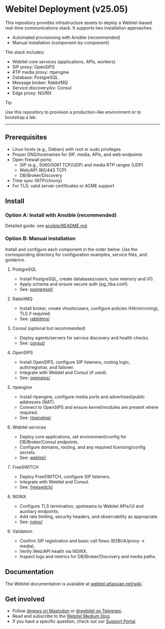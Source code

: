 # Webitel Deployment (v25.05)

This repository provides infrastructure assets to deploy a Webitel-based real-time communications stack. 
It supports two installation approaches:
- Automated provisioning with Ansible (recommended)
- Manual installation (component-by-component)

The stack includes:
- Webitel core services (applications, APIs, workers)
- SIP proxy: OpenSIPS
- RTP media proxy: rtpengine
- Database: PostgreSQL
- Message broker: RabbitMQ
- Service discovery/kv: Consul
- Edge proxy: NGINX

> [!TIP]
> Use this repository to provision a production-like environment or to bootstrap a lab.

---

## Prerequisites

- Linux hosts (e.g., Debian) with root or sudo privileges
- Proper DNS/hostnames for SIP, media, APIs, and web endpoints
- Open firewall ports:
  - SIP (e.g., 5060/5061 TCP/UDP) and media RTP ranges (UDP)
  - Web/API (80/443 TCP)
  - DB/Broker/Discovery
- Time sync (NTP/chrony)
- For TLS: valid server certificates or ACME support

## Install

### Option A: Install with Ansible (recommended)

Detailed guide: see [ansible/README.md](./ansible/README.md).

### Option B: Manual installation

Install and configure each component in the order below. Use the corresponding directory for configuration examples, service files, and guidance.

1. PostgreSQL
   - Install PostgreSQL, create databases/users, tune memory and I/O.
   - Apply schema and ensure secure auth (pg_hba.conf).
   - See: [postgresql/](./postgresql)

2. RabbitMQ
   - Install broker, create vhosts/users, configure policies (HA/mirroring), TLS if required.
   - See: [rabbitmq/](./rabbitmq)

3. Consul (optional but recommended)
   - Deploy agents/servers for service discovery and health checks.
   - See: [consul/](./consul)

4. OpenSIPS
   - Install OpenSIPS, configure SIP listeners, routing logic, auth/registrar, and failover.
   - Integrate with Webitel and Consul (if used).
   - See: [opensips/](./opensips)

5. rtpengine
   - Install rtpengine, configure media ports and advertised/public addresses (NAT).
   - Connect to OpenSIPS and ensure kernel/modules are present where required.
   - See: [rtpengine/](./rtpengine)

6. Webitel services
    - Deploy core applications, set environment/config for DB/Broker/Consul endpoints.
    - Configure domains, routing, and any required licensing/config secrets.
    - See: [webitel/](./webitel)

7. FreeSWITCH
    - Deploy FreeSWITCH, configure SIP listeners.
    - Integrate with Webitel and Consul.
    - See: [freeswitch/](./freeswitch)

8. NGINX
   - Configure TLS termination, upstreams to Webitel APIs/UI and auxiliary endpoints.
   - Add rate limiting, security headers, and observability as appropriate.
   - See: [nginx/](./nginx)

9. Validation
   - Confirm SIP registration and basic call flows (B2BUA/proxy → media).
   - Verify Web/API health via NGINX.
   - Inspect logs and metrics for DB/Broker/Discovery and media paths.

## Documentation

The Webitel documentation is available at [webitel.atlassian.net/wiki](https://webitel.atlassian.net/wiki/spaces/WEP/overview).

## Get involved

- Follow [@news on Mastodon](https://social.webitel.me/@news) or [@webitel on Telegram](https://t.me/webitel).
- Read and subscribe to the [Webitel Medium blog](https://medium.com/@webitel).
- If you have a specific question, check out our [Support Portal](https://cs.my.webitel.com/).